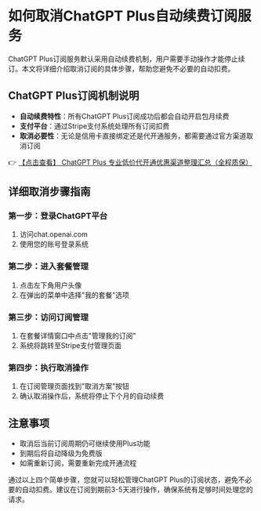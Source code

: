 # 如何取消ChatGPT Plus自动续费订阅服务

ChatGPT Plus订阅服务默认采用自动续费机制，用户需要手动操作才能停止续订。本文将详细介绍取消订阅的具体步骤，帮助您避免不必要的自动扣费。

## ChatGPT Plus订阅机制说明

- **自动续费特性**：所有ChatGPT Plus订阅成功后都会自动开启包月续费
- **支付平台**：通过Stripe支付系统处理所有订阅扣费
- **取消必要性**：无论是信用卡直接绑定还是代开通服务，都需要通过官方渠道取消订阅

👉 [【点击查看】 ChatGPT Plus 专业低价代开通优惠渠道整理汇总（全程质保）](https://bit.ly/DaiKai)

## 详细取消步骤指南

### 第一步：登录ChatGPT平台
1. 访问chat.openai.com
2. 使用您的账号登录系统

### 第二步：进入套餐管理
1. 点击左下角用户头像
2. 在弹出的菜单中选择"我的套餐"选项

### 第三步：访问订阅管理
1. 在套餐详情窗口中点击"管理我的订阅"
2. 系统将跳转至Stripe支付管理页面

### 第四步：执行取消操作
1. 在订阅管理页面找到"取消方案"按钮
2. 确认取消操作后，系统将停止下个月的自动续费

## 注意事项

- 取消后当前订阅周期仍可继续使用Plus功能
- 到期后将自动降级为免费版
- 如需重新订阅，需要重新完成开通流程

通过以上四个简单步骤，您就可以轻松管理ChatGPT Plus的订阅状态，避免不必要的自动扣费。建议在订阅到期前3-5天进行操作，确保系统有足够时间处理您的请求。